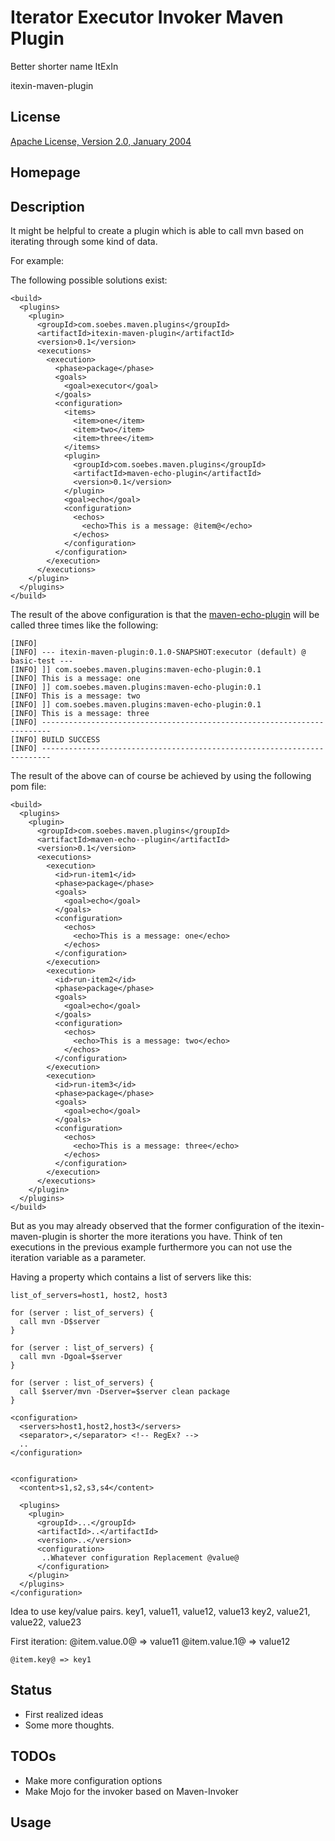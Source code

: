 Iterator Executor Invoker Maven Plugin
======================================

Better shorter name  ItExIn

itexin-maven-plugin


License
-------
[Apache License, Version 2.0, January 2004](http://www.apache.org/licenses/)

Homepage
--------


Description
-----------

It might be helpful to create a plugin which is able to call mvn based on
iterating through some kind of data.

For example:

The following possible solutions exist:

    <build>
      <plugins>
        <plugin>
          <groupId>com.soebes.maven.plugins</groupId>
          <artifactId>itexin-maven-plugin</artifactId>
          <version>0.1</version>
          <executions>
            <execution>
              <phase>package</phase>
              <goals>
                <goal>executor</goal>
              </goals>
              <configuration>
                <items>
                  <item>one</item>
                  <item>two</item>
                  <item>three</item>
                </items>
                <plugin>
                  <groupId>com.soebes.maven.plugins</groupId>
                  <artifactId>maven-echo-plugin</artifactId>
                  <version>0.1</version>
                </plugin>
                <goal>echo</goal>
                <configuration>
                  <echos>
                    <echo>This is a message: @item@</echo>
                  </echos>
                </configuration>
              </configuration>
            </execution>
          </executions>
        </plugin>
      </plugins>
    </build>

The result of the above configuration is that the [maven-echo-plugin](https://github.com/khmarbaise/Maven-Echo-Plugin/)
will be called three times like the following:

    [INFO] 
    [INFO] --- itexin-maven-plugin:0.1.0-SNAPSHOT:executor (default) @ basic-test ---
    [INFO] ]] com.soebes.maven.plugins:maven-echo-plugin:0.1
    [INFO] This is a message: one
    [INFO] ]] com.soebes.maven.plugins:maven-echo-plugin:0.1
    [INFO] This is a message: two
    [INFO] ]] com.soebes.maven.plugins:maven-echo-plugin:0.1
    [INFO] This is a message: three
    [INFO] ------------------------------------------------------------------------
    [INFO] BUILD SUCCESS
    [INFO] ------------------------------------------------------------------------


The result of the above can of course be achieved by using the following pom
file:

    <build>
      <plugins>
        <plugin>
          <groupId>com.soebes.maven.plugins</groupId>
          <artifactId>maven-echo--plugin</artifactId>
          <version>0.1</version>
          <executions>
            <execution>
              <id>run-item1</id>
              <phase>package</phase>
              <goals>
                <goal>echo</goal>
              </goals>
              <configuration>
                <echos>
                  <echo>This is a message: one</echo>
                </echos>
              </configuration>
            </execution>
            <execution>
              <id>run-item2</id>
              <phase>package</phase>
              <goals>
                <goal>echo</goal>
              </goals>
              <configuration>
                <echos>
                  <echo>This is a message: two</echo>
                </echos>
              </configuration>
            </execution>
            <execution>
              <id>run-item3</id>
              <phase>package</phase>
              <goals>
                <goal>echo</goal>
              </goals>
              <configuration>
                <echos>
                  <echo>This is a message: three</echo>
                </echos>
              </configuration>
            </execution>
          </executions>
        </plugin>
      </plugins>
    </build>

But as you may already observed that the former configuration of the 
itexin-maven-plugin is shorter the more iterations you have. 
Think of ten executions in the previous example furthermore
you can not use the iteration variable as a parameter.


Having a property which contains a list of servers like this:

    list_of_servers=host1, host2, host3

    for (server : list_of_servers) {
      call mvn -D$server
    }

    for (server : list_of_servers) {
      call mvn -Dgoal=$server
    }

    for (server : list_of_servers) {
      call $server/mvn -Dserver=$server clean package
    }

    <configuration>
      <servers>host1,host2,host3</servers>
      <separator>,</separator> <!-- RegEx? -->
      ..
    </configuration>


    <configuration>
      <content>s1,s2,s3,s4</content>

      <plugins>
        <plugin>
          <groupId>...</groupId>
          <artifactId>..</artifactId>
          <version>..</version>
          <configuration>
           ..Whatever configuration Replacement @value@
          </configuration>
        </plugin>
      </plugins>
    </configuration>

Idea to use key/value pairs. 
key1, value11, value12, value13
key2, value21, value22, value23

  First iteration:
    @item.value.0@ => value11
    @item.value.1@ => value12



    @item.key@ => key1



Status
------
- First realized ideas
- Some more thoughts.


TODOs
-----
 * Make more configuration options
 * Make Mojo for the invoker based on Maven-Invoker

Usage
-----

